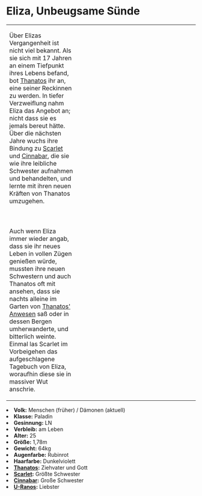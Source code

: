 # Eliza, Unbeugsame Sünde

<primary-label ref="npc"/>

<secondary-label ref="faergria"/>

<table>
<tr><td>
<p>
Über Elizas Vergangenheit ist nicht viel bekannt. Als sie sich mit 17 Jahren an einem Tiefpunkt ihres Lebens befand,
bot <a href="Thanatos.md">Thanatos</a> ihr an, eine seiner Reckinnen zu werden. In tiefer Verzweiflung nahm Eliza das
Angebot an; nicht dass sie es jemals bereut hätte. Über die nächsten Jahre wuchs ihre Bindung zu
<a href="Scarlet.md">Scarlet</a> und <a href="Cinnabar.md">Cinnabar</a>, die sie wie ihre leibliche Schwester
aufnahmen und behandelten, und lernte mit ihren neuen Kräften von Thanatos umzugehen.
<br></br><br></br>
Auch wenn Eliza immer wieder angab, dass sie ihr neues Leben in vollen Zügen genießen würde, mussten ihre neuen
Schwestern und auch Thanatos oft mit ansehen, dass sie nachts alleine im Garten von
<a href="MountainsOfSin.md">Thanatos' Anwesen</a> saß oder in dessen Bergen umherwanderte, und bitterlich weinte. Einmal
las Scarlet im Vorbeigehen das aufgeschlagene Tagebuch von Eliza, woraufhin diese sie in massiver Wut anschrie.
</p>

</td><td width="300">
<img src="eliza.png" alt="" />
</td></tr>
</table>

<procedure title="Allgemeine Informationen">
<list columns="3">
<li><b>Volk:</b> Menschen (früher) / Dämonen (aktuell)</li>
<li><b>Klasse:</b> Paladin</li>
<li><b>Gesinnung:</b> LN</li>
<li><b>Verbleib:</b> am Leben</li>
</list>
</procedure>

<procedure title="Aussehen">
<list columns="3">
<li><b>Alter:</b> 25</li>
<li><b>Größe:</b> 1,78m</li>
<li><b>Gewicht:</b> 64kg</li>
<li><b>Augenfarbe:</b> Rubinrot</li>
<li><b>Haarfarbe:</b> Dunkelviolett</li>
<!-- <li><b>Maße:</b> 89/75-70-92</li> -->
</list>
</procedure>

<procedure title="Beziehungen">
<list columns="3">
<li><b><a href="Thanatos.md">Thanatos</a>:</b> Ziehvater und Gott</li>
<li><b><a href="Scarlet.md">Scarlet</a>:</b> Größte Schwester</li>
<li><b><a href="Cinnabar.md">Cinnabar</a>:</b> Große Schwester</li>
<li><b><a href="U-Ranos.md">U-Ranos</a>:</b> Liebster</li>
</list>
</procedure>

<!--
## Notizen

- **Ziele:** 
- **Geheimnisse:** 
-->